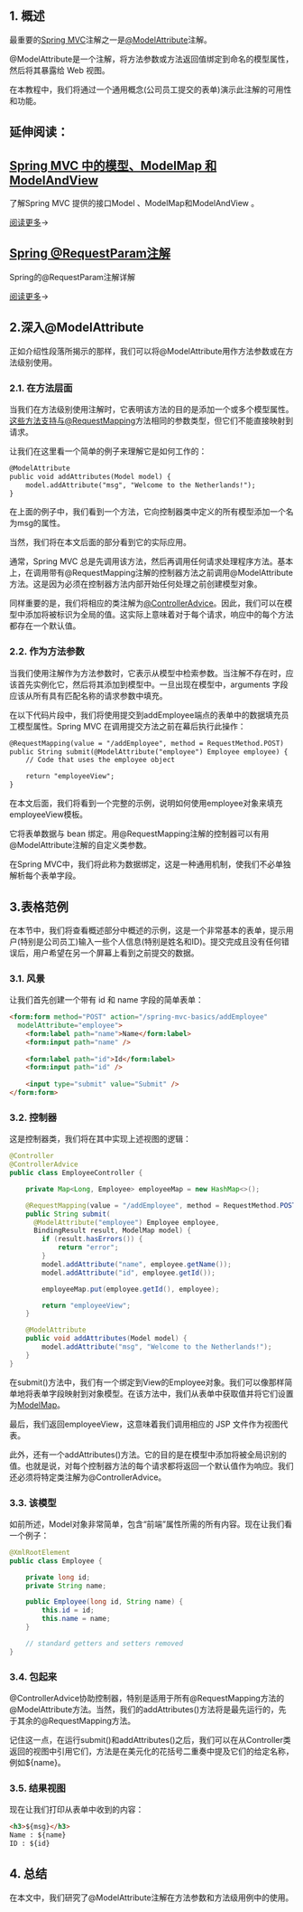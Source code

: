 ## 1. 概述

最重要的[Spring MVC](https://docs.spring.io/spring/docs/current/spring-framework-reference/html/mvc.html)注解之一是[@ModelAttribute](https://docs.spring.io/spring/docs/3.1.x/javadoc-api/org/springframework/web/bind/annotation/ModelAttribute.html)注解。

@ModelAttribute是一个注解，将方法参数或方法返回值绑定到命名的模型属性，然后将其暴露给 Web 视图。

在本教程中，我们将通过一个通用概念(公司员工提交的表单)演示此注解的可用性和功能。

## 延伸阅读：

## [Spring MVC 中的模型、ModelMap 和 ModelAndView](https://www.baeldung.com/spring-mvc-model-model-map-model-view)

了解Spring MVC 提供的接口Model 、ModelMap和ModelAndView 。

[阅读更多](https://www.baeldung.com/spring-mvc-model-model-map-model-view)→

## [Spring @RequestParam注解](https://www.baeldung.com/spring-request-param)

Spring的@RequestParam注解详解

[阅读更多](https://www.baeldung.com/spring-request-param)→

## 2.深入@ModelAttribute

正如介绍性段落所揭示的那样，我们可以将@ModelAttribute用作方法参数或在方法级别使用。

### 2.1. 在方法层面

当我们在方法级别使用注解时，它表明该方法的目的是添加一个或多个模型属性。[这些方法支持与@RequestMapping](https://docs.spring.io/spring/docs/current/javadoc-api/org/springframework/web/bind/annotation/RequestMapping.html)方法相同的参数类型，但它们不能直接映射到请求。

让我们在这里看一个简单的例子来理解它是如何工作的：

```html
@ModelAttribute
public void addAttributes(Model model) {
    model.addAttribute("msg", "Welcome to the Netherlands!");
}

```

在上面的例子中，我们看到一个方法，它向控制器类中定义的所有模型添加一个名为msg的属性。

当然，我们将在本文后面的部分看到它的实际应用。

通常，Spring MVC 总是先调用该方法，然后再调用任何请求处理程序方法。基本上，在调用带有@RequestMapping注解的控制器方法之前调用@ModelAttribute方法。这是因为必须在控制器方法内部开始任何处理之前创建模型对象。

同样重要的是，我们将相应的类注解为[@ControllerAdvice](https://docs.spring.io/spring-framework/docs/current/javadoc-api/org/springframework/web/bind/annotation/ControllerAdvice.html)。因此，我们可以在模型中添加将被标识为全局的值。这实际上意味着对于每个请求，响应中的每个方法都存在一个默认值。

### 2.2. 作为方法参数

当我们使用注解作为方法参数时，它表示从模型中检索参数。当注解不存在时，应该首先实例化它，然后将其添加到模型中。一旦出现在模型中，arguments 字段应该从所有具有匹配名称的请求参数中填充。

在以下代码片段中，我们将使用提交到addEmployee端点的表单中的数据填充员工模型属性。Spring MVC 在调用提交方法之前在幕后执行此操作：

```html
@RequestMapping(value = "/addEmployee", method = RequestMethod.POST)
public String submit(@ModelAttribute("employee") Employee employee) {
    // Code that uses the employee object

    return "employeeView";
}
```

在本文后面，我们将看到一个完整的示例，说明如何使用employee对象来填充employeeView模板。

它将表单数据与 bean 绑定。用@RequestMapping注解的控制器可以有用 @ModelAttribute注解的自定义类参数。

在Spring MVC中，我们将此称为数据绑定，这是一种通用机制，使我们不必单独解析每个表单字段。

## 3.表格范例

在本节中，我们将查看概述部分中概述的示例，这是一个非常基本的表单，提示用户(特别是公司员工)输入一些个人信息(特别是姓名和ID)。提交完成且没有任何错误后，用户希望在另一个屏幕上看到之前提交的数据。

### 3.1. 风景

让我们首先创建一个带有 id 和 name 字段的简单表单：

```html
<form:form method="POST" action="/spring-mvc-basics/addEmployee" 
  modelAttribute="employee">
    <form:label path="name">Name</form:label>
    <form:input path="name" />
    
    <form:label path="id">Id</form:label>
    <form:input path="id" />
    
    <input type="submit" value="Submit" />
</form:form>

```

### 3.2. 控制器

这是控制器类，我们将在其中实现上述视图的逻辑：

```java
@Controller
@ControllerAdvice
public class EmployeeController {

    private Map<Long, Employee> employeeMap = new HashMap<>();

    @RequestMapping(value = "/addEmployee", method = RequestMethod.POST)
    public String submit(
      @ModelAttribute("employee") Employee employee,
      BindingResult result, ModelMap model) {
        if (result.hasErrors()) {
            return "error";
        }
        model.addAttribute("name", employee.getName());
        model.addAttribute("id", employee.getId());

        employeeMap.put(employee.getId(), employee);

        return "employeeView";
    }

    @ModelAttribute
    public void addAttributes(Model model) {
        model.addAttribute("msg", "Welcome to the Netherlands!");
    }
}
```

在submit()方法中，我们有一个绑定到View的Employee对象。我们可以像那样简单地将表单字段映射到对象模型。在该方法中，我们从表单中获取值并将它们设置为[ModelMap](https://docs.spring.io/spring/docs/current/javadoc-api/org/springframework/ui/ModelMap.html)。

最后，我们返回employeeView，这意味着我们调用相应的 JSP 文件作为视图代表。

此外，还有一个addAttributes()方法。它的目的是在模型中添加将被全局识别的值。也就是说，对每个控制器方法的每个请求都将返回一个默认值作为响应。我们还必须将特定类注解为@ControllerAdvice。

### 3.3. 该模型

如前所述，Model对象非常简单，包含“前端”属性所需的所有内容。现在让我们看一个例子：

```java
@XmlRootElement
public class Employee {

    private long id;
    private String name;

    public Employee(long id, String name) {
        this.id = id;
        this.name = name;
    }

    // standard getters and setters removed
}
```

### 3.4. 包起来

@ControllerAdvice协助控制器，特别是适用于所有@RequestMapping方法的@ModelAttribute方法。当然，我们的addAttributes()方法将是最先运行的，先于其余的@RequestMapping方法。

记住这一点，在运行submit()和addAttributes()之后，我们可以在从Controller类返回的视图中引用它们，方法是在美元化的花括号二重奏中提及它们的给定名称，例如${name}。

### 3.5. 结果视图

现在让我们打印从表单中收到的内容：

```html
<h3>${msg}</h3>
Name : ${name}
ID : ${id}

```

## 4. 总结

在本文中，我们研究了@ModelAttribute注解在方法参数和方法级用例中的使用。